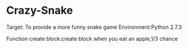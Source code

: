 Crazy-Snake
===========

Target: To provide a more funny snake game
Environment:Python 2.7.3

Function
create block:create block when you eat an apple,1/3 chance

